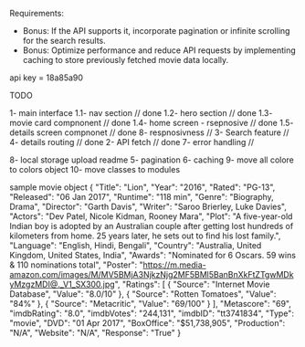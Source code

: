 Requirements:





- Bonus: If the API supports it, incorporate pagination or infinite scrolling for the search results.
- Bonus: Optimize performance and reduce API requests by implementing caching to store previously fetched movie data locally.


api key = 18a85a90


TODO

1- main interface 
    1.1- nav section // done
    1.2- hero section // done
    1.3- movie card compnonent // done
    1.4- home screen - rsepnosive // done
    1.5- details screen compnonet  // done
8- respnosivness //
3- Search feature //
4- details routing // done
2- API fetch // done
7- error handling // 


8- local storage
upload
readme
5- pagination
6- caching
9-  move all colore to colors object
10- move classes to modules



sample movie object
{
  "Title": "Lion",
  "Year": "2016",
  "Rated": "PG-13",
  "Released": "06 Jan 2017",
  "Runtime": "118 min",
  "Genre": "Biography, Drama",
  "Director": "Garth Davis",
  "Writer": "Saroo Brierley, Luke Davies",
  "Actors": "Dev Patel, Nicole Kidman, Rooney Mara",
  "Plot": "A five-year-old Indian boy is adopted by an Australian couple after getting lost hundreds of kilometers from home. 25 years later, he sets out to find his lost family.",
  "Language": "English, Hindi, Bengali",
  "Country": "Australia, United Kingdom, United States, India",
  "Awards": "Nominated for 6 Oscars. 59 wins & 110 nominations total",
  "Poster": "https://m.media-amazon.com/images/M/MV5BMjA3NjkzNjg2MF5BMl5BanBnXkFtZTgwMDkyMzgzMDI@._V1_SX300.jpg",
  "Ratings": [
    {
      "Source": "Internet Movie Database",
      "Value": "8.0/10"
    },
    {
      "Source": "Rotten Tomatoes",
      "Value": "84%"
    },
    {
      "Source": "Metacritic",
      "Value": "69/100"
    }
  ],
  "Metascore": "69",
  "imdbRating": "8.0",
  "imdbVotes": "244,131",
  "imdbID": "tt3741834",
  "Type": "movie",
  "DVD": "01 Apr 2017",
  "BoxOffice": "$51,738,905",
  "Production": "N/A",
  "Website": "N/A",
  "Response": "True"
}